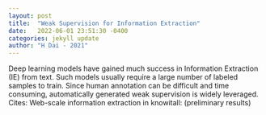 ```yaml
---
layout: post
title:  "Weak Supervision for Information Extraction"
date:   2022-06-01 23:51:30 -0400
categories: jekyll update
author: "H Dai - 2021"
---
```

Deep learning models have gained much success in Information Extraction (IE) from text. Such models usually require a large number of labeled samples to train. Since human annotation can be difficult and time consuming, automatically generated weak supervision is widely leveraged. Cites: ‪Web-scale information extraction in knowitall: (preliminary results)‬